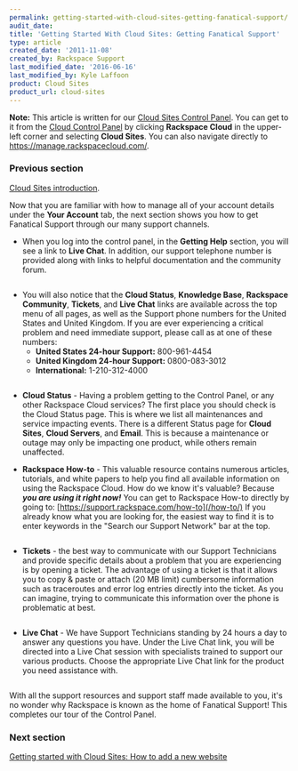```yaml
---
permalink: getting-started-with-cloud-sites-getting-fanatical-support/
audit_date:
title: 'Getting Started With Cloud Sites: Getting Fanatical Support'
type: article
created_date: '2011-11-08'
created_by: Rackspace Support
last_modified_date: '2016-06-16'
last_modified_by: Kyle Laffoon
product: Cloud Sites
product_url: cloud-sites
---
```


**Note:** This article is written for our [Cloud Sites Control Panel](https://manage.rackspacecloud.com/). You can get to it from the [Cloud Control Panel](https://mycloud.rackspace.com) by clicking **Rackspace Cloud** in the upper-left corner and selecting **Cloud Sites**. You can also navigate directly to <https://manage.rackspacecloud.com/>.

### Previous section

[Cloud Sites introduction](/how-to/cloud-sites).

Now that you are familiar with how to manage all of your account
details under the **Your Account** tab, the
next section shows you how to get Fanatical Support through our many
support channels.

-   When you log into the control panel, in the **Getting Help**
    section, you will see a link to **Live Chat**. In addition, our
    support telephone number is provided along with links to helpful
    documentation and the community forum.

  <img src="{% asset_path cloud-sites/getting-started-with-cloud-sites-getting-fanatical-support/CP-Home.PNG %}" alt="" />

-   You will also notice that the **Cloud Status**, **Knowledge Base**,
    **Rackspace Community**, **Tickets**, and **Live Chat** links are available
    across the top menu of all pages, as well as the Support phone
    numbers for the United States and United Kingdom. If you are ever
    experiencing a critical problem and need immediate support, please
    call as at one of these numbers:
    -   **United States 24-hour Support:**  800-961-4454
    -   **United Kingdom 24-hour Support:**  0800-083-3012
    -   **International:** 1-210-312-4000

  <img src="{% asset_path cloud-sites/getting-started-with-cloud-sites-getting-fanatical-support/CP-Supportlinks.PNG %}" alt="" />

-   **Cloud Status** - Having a problem getting to
    the Control Panel, or any other Rackspace Cloud services? The first
    place you should check is the Cloud Status page. This is where we
    list all maintenances and service impacting events. There is a
    different Status page for **Cloud Sites**, **Cloud Servers**, and **Email**. This is because a
    maintenance or outage may only be impacting one product, while
    others remain unaffected.   

-   **Rackspace How-to** - This
    valuable resource contains numerous articles, tutorials,
    and white papers to help you find all available
    information on using the Rackspace Cloud.  How do we know it's
    valuable? Because ***you are using it right now!***  You can get to Rackspace How-to directly by going to: [https://support.rackspace.com/how-to](/how-to/)
    If you already know what you are looking for, the easiest way
    to find it is to enter keywords in the "Search our Support Network" bar at the top.

  <img src="{% asset_path cloud-sites/getting-started-with-cloud-sites-getting-fanatical-support/cloud-sites-fanatical-support-how-to.png %}" alt="" />

-   **Tickets** - the best way to communicate with
    our Support Technicians and provide specific details about a problem
    that you are experiencing is by opening a ticket. The advantage of
    using a ticket is that it allows you to copy & paste or attach (20
    MB limit) cumbersome information such as traceroutes and error log
    entries directly into the ticket.  As you can imagine, trying to
    communicate this information over the phone is problematic at best.

   <img src="{% asset_path cloud-sites/getting-started-with-cloud-sites-getting-fanatical-support/CP-ticket.PNG %}" alt="" />

-   **Live Chat** - We have Support Technicians
    standing by 24 hours a day to answer any questions you have. Under
    the Live Chat link, you will be directed into a Live Chat session
    with specialists trained to support our various products. Choose
    the appropriate Live Chat link for the product you need
    assistance with.

  <img src="{% asset_path cloud-sites/getting-started-with-cloud-sites-getting-fanatical-support/CP-chat.PNG %}" alt="" />

With all the support resources and support staff made available to you,
it's no wonder why Rackspace is known as the home of Fanatical Support! This completes our tour of the Control Panel.

### Next section

[Getting started with Cloud Sites: How to add a new website](how-to/getting-started-with-cloud-sites-how-to-add-a-new-website/)

